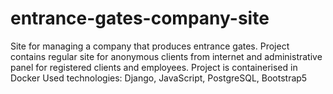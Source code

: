 # entrance-gates-company-site
Site for managing a company that produces entrance gates. Project contains regular site for anonymous clients from internet and administrative panel for registered clients and employees. Project is containerised in Docker Used technologies: Django, JavaScript, PostgreSQL, Bootstrap5
